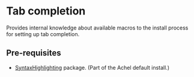 # Tab completion

Provides internal knowledge about available macros to the install process for setting up tab completion.

## Pre-requisites

* [SyntaxHighlighting](https://github.com/ksandom/achel/tree/master/packages-available/SyntaxHighlighting) package. (Part of the Achel default install.)
